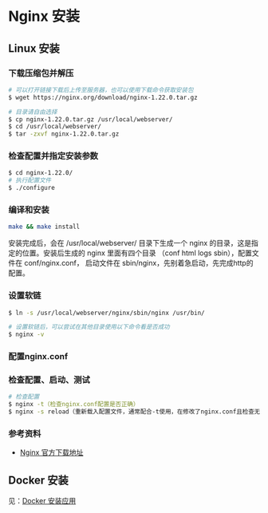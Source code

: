 # Nginx 安装

## Linux 安装

### 下载压缩包并解压

```sh
# 可以打开链接下载后上传至服务器，也可以使用下载命令获取安装包 
$ wget https://nginx.org/download/nginx-1.22.0.tar.gz

# 目录请自由选择
$ cp nginx-1.22.0.tar.gz /usr/local/webserver/
$ cd /usr/local/webserver/
$ tar -zxvf nginx-1.22.0.tar.gz
```



### 检查配置并指定安装参数

```sh
$ cd nginx-1.22.0/
# 执行配置文件
$ ./configure 
```



### 编译和安装

```sh
make && make install 
```



安装完成后，会在 /usr/local/webserver/ 目录下生成一个 nginx 的目录，这是指定的位置。安装后生成的 nginx 里面有四个目录 （conf  html  logs  sbin），配置文件在 conf/nginx.conf， 启动文件在 sbin/nginx，先别着急启动，先完成http的配置。



### 设置软链

```sh
$ ln -s /usr/local/webserver/nginx/sbin/nginx /usr/bin/

# 设置软链后，可以尝试在其他目录使用以下命令看是否成功
$ nginx -v
```



### 配置nginx.conf

### 检查配置、启动、测试

```sh
# 检查配置
$ nginx -t（检查nginx.conf配置是否正确）
$ nginx -s reload（重新载入配置文件，通常配合-t使用，在修改了nginx.conf且检查无误之后）
```



### 参考资料

- [Nginx  官方下载地址](https://nginx.org/en/download.html)



## Docker 安装

见：[Docker 安装应用](../docker/docker-install-appliaction.md)